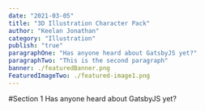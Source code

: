 ```yaml
---
date: "2021-03-05"
title: "3D Illustration Character Pack"
author: "Keelan Jonathan"
category: "Illustration"
publish: "true"
paragraphOne: "Has anyone heard about GatsbyJS yet?"
paragraphTwo: "This is the second paragraph"
banner: ./featuredBanner.png
FeaturedImageTwo: ./featured-image1.png
---
```


#Section 1
Has anyone heard about GatsbyJS yet?
